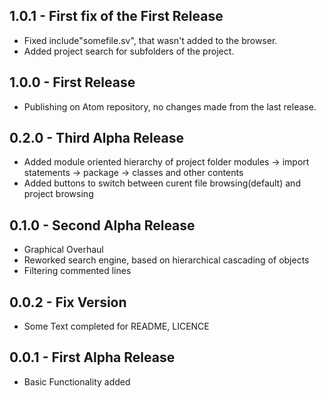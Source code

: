 ## 1.0.1 - First fix of the First Release
* Fixed include"somefile.sv", that wasn't added to the browser.
* Added project search for subfolders of the project.

## 1.0.0 - First Release
* Publishing on Atom repository, no changes made from the last release.

## 0.2.0 - Third Alpha Release
* Added module oriented hierarchy of project folder modules -> import statements -> package -> classes and other contents
* Added buttons to switch between curent file browsing(default) and project browsing

## 0.1.0 - Second Alpha Release
* Graphical Overhaul
* Reworked search engine, based on hierarchical cascading of objects
* Filtering commented lines

## 0.0.2 - Fix Version
* Some Text completed for README, LICENCE

## 0.0.1 - First Alpha Release
* Basic Functionality added
